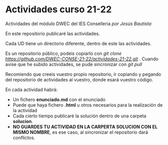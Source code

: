 # Actividades curso 21-22
Actividades del módulo DWEC del IES Conselleria *por Jesús Bautista*

En este repositorio publicaré las actividades. 

Cada UD tiene un directorio diferente, dentro de este las actividades.

Es un repositorio público, podeis copiarlo con *git clone https://github.com/DWEC-CONSE-21-22/actividades-21-22.git* . Cuando avise que he subido actividades, se pude sincronizar con *git pull*

Recomiendo que creeis vuestro propio repositorio, ir copiando y pegando del repositorio de actividades al vuestro, donde esará vuestro código.

En cada actividad habrá:
* Un fichero **enunciado.md** con el enunciado
* Puede que haya fichero **.html** u otros necesarios para la realización de la actividad
* Cada cierto tiempo publicaré la solución dentro de una carpeta **solucion**. 
* **NO GUARDES TU ACTIVIDAD EN LA CARPERTA SOLUCION CON EL MISMO NOMBRE**, es ese caso, al sincronizar el repositorio dará conflictos.
